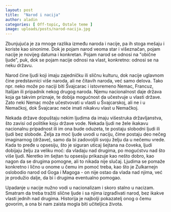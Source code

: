 ```yaml
---
layout: post
title:  "Narod i nacija"
author: aladin
categories: [ Off-topic, Ostale teme ]
image: uploads/posts/narod-nacija.jpg
---
```


Zbunjujuća je za mnoge razlika između naroda i nacije, pa ih stoga mešaju i koriste kao sinonime.
Dok je pojam narod veoma star i višeznačan, pojam nacije je novijeg datuma i konkretan. Pojam narod se odnosi na "obične ljude", puk, dok se pojam nacije odnosi na vlast, konkretno: odnosi se na neku državu.

Narod čine ljudi koji imaju zajedničku ili sličnu kulturu, dok nacije uglavnom čine predstavnici više naroda, ali ne čitavih naroda, već samo delova. Tako npr. neko može po naciji biti Švajcarac i istovremeno Nemac, Francuz, Italijan ili pripadnik nekog drugog naroda. Njemu nacionalnost daje država koja ga takvim priznaje, te dobija mogućnost da učestvuje u vlasti države. Zato neki Nemac može učestvovati u vlasti u Švajcarskoj, ali ne i u Nemačkoj, dok Švajcarac neće imati nikakvu vlast u Nemačkoj.

Nekada države dopuštaju nekim ljudima da imaju višestruka državljanstva, što zavisi od politike koju države vode. Nekada ljudi ne žele ikakavu nacionalnu pripadnost ili im ona bude oduzeta, te postaju slobodni ljudi ili ljudi bez slobode.
Želja za moć ljude uvodi u naciju, čime postaju deo nečeg imaginarnog (države), samo da bi zadovoljili svoju želju da u nečemu vrede. Kada to pređe u opsesiju, što je siguran uticaj šejtana na čoveka, ljudi dobijaju želju za veliku moć: da vladaju nad drugima, po mogućstvu nad što više ljudi. Neretko im šejtan tu opsesiju prikazuje kao nešto dobro, kao nagon da se drugima pomogne, ali to nikada nije slučaj. Ljudima se pomaže konkretno i lično u onome u čemu im pomoć treba, kao što je Zulkarnejn oslobodio narod od Goga i Magoga - on nije ostao da vlada nad njima, već je produžio dalje, da bi i drugima eventualno pomogao.

Upadanje u nacije nužno vodi u nacionalizam i skoro stalno u nacizam. Smatram da treba tražiti slične ljude i sa njima izgrađivati narod, bez ikakve vlasti jednih nad drugima. Historija je najbolji pokazatelj onog o čemu govorim, a ona bi nam zaista mogla biti učiteljica života.
